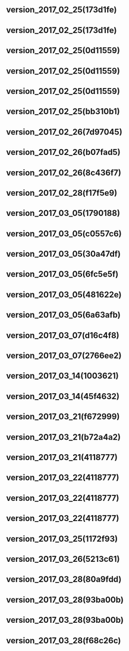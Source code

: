 ## version_2017_02_25(173d1fe)
## version_2017_02_25(173d1fe)
## version_2017_02_25(0d11559)
## version_2017_02_25(0d11559)
## version_2017_02_25(0d11559)
## version_2017_02_25(bb310b1)
## version_2017_02_26(7d97045)
## version_2017_02_26(b07fad5)
## version_2017_02_26(8c436f7)
## version_2017_02_28(f17f5e9)
## version_2017_03_05(1790188)
## version_2017_03_05(c0557c6)
## version_2017_03_05(30a47df)
## version_2017_03_05(6fc5e5f)
## version_2017_03_05(481622e)
## version_2017_03_05(6a63afb)
## version_2017_03_07(d16c4f8)
## version_2017_03_07(2766ee2)
## version_2017_03_14(1003621)
## version_2017_03_14(45f4632)
## version_2017_03_21(f672999)
## version_2017_03_21(b72a4a2)
## version_2017_03_21(4118777)
## version_2017_03_22(4118777)
## version_2017_03_22(4118777)
## version_2017_03_22(4118777)
## version_2017_03_25(1172f93)
## version_2017_03_26(5213c61)
## version_2017_03_28(80a9fdd)
## version_2017_03_28(93ba00b)
## version_2017_03_28(93ba00b)
## version_2017_03_28(f68c26c)
